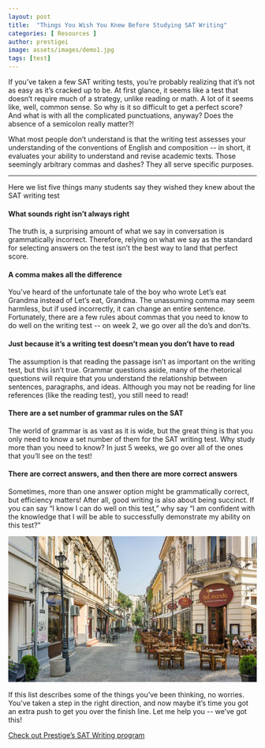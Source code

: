 ```yaml
---
layout: post
title:  "Things You Wish You Knew Before Studying SAT Writing"
categories: [ Resources ]
author: prestigei
image: assets/images/demo1.jpg
tags: [test]
---
```

If you’ve taken a few SAT writing tests, you’re probably realizing that it’s not as easy as it’s cracked up to be. At first glance, it seems like a test that doesn’t require much of a strategy, unlike reading or math. A lot of it seems like, well, common sense. So why is it so difficult to get a perfect score? And what is with all the complicated punctuations, anyway? Does the absence of a semicolon really matter?! 

What most people don’t understand is that the writing test assesses your understanding of the conventions of English and composition -- in short, it evaluates your ability to understand and revise academic texts. Those seemingly arbitrary commas and dashes? They all serve specific purposes. 

---

Here we list five things many students say they wished they knew about the SAT writing test

#### What sounds right isn’t always right
The truth is, a surprising amount of what we say in conversation is grammatically incorrect. Therefore, relying on what we say as the standard for selecting answers on the test isn’t the best way to land that perfect score.

#### A comma makes all the difference
You’ve heard of the unfortunate tale of the boy who wrote Let’s eat Grandma instead of Let’s eat, Grandma. The unassuming comma may seem harmless, but if used incorrectly, it can change an entire sentence. Fortunately, there are a few rules about commas that you need to know to do well on the writing test -- on week 2, we go over all the do’s and don’ts.

#### Just because it’s a writing test doesn’t mean you don’t have to read
The assumption is that reading the passage isn’t as important on the writing test, but this isn’t true. Grammar questions aside, many of the rhetorical questions will require that you understand the relationship between sentences, paragraphs, and ideas. Although you may not be reading for line references (like the reading test), you still need to read!

#### There are a set number of grammar rules on the SAT
The world of grammar is as vast as it is wide, but the great thing is that you only need to know a set number of them for the SAT writing test. Why study more than you need to know? In just 5 weeks, we go over all of the ones that you’ll see on the test!

#### There are correct answers, and then there are more correct answers
Sometimes, more than one answer option might be grammatically correct, but efficiency matters! After all, good writing is also about being succinct. If you can say “I know I can do well on this test,” why say “I am confident with the knowledge that I will be able to successfully demonstrate my ability on this test?” 

[![Alternate Text](assets/images/home.jpg)]({https://www.youtube.com/watch?v=AGqEdMIcbwI} "Link Title")


If this list describes some of the things you’ve been thinking, no worries. You’ve taken a step in the right direction, and now maybe it’s time you got an extra push to get you over the finish line. Let me help you -- we’ve got this! 


[Check out Prestige’s SAT Writing program]({https://www.youtube.com/watch?v=AGqEdMIcbwI)